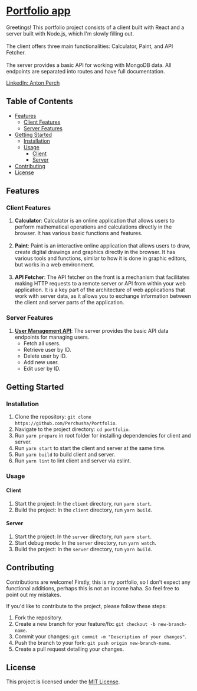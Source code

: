 # [Portfolio app](https://perchusha.github.io/Portfolio/)

Greetings! This portfolio project consists of a client built with React and a server built with Node.js, which I'm slowly filling out.
<br><br>
The client offers three main functionalities: Calculator, Paint, and API Fetcher.
<br><br>
The server provides a basic API for working with MongoDB data. All endpoints are separated into routes and have full documentation.

[LinkedIn: Anton Perch](https://www.linkedin.com/in/anton-perch-768578113/)

## Table of Contents

- [Features](#features)
    - [Client Features](#client-features)
    - [Server Features](#server-features)
- [Getting Started](#getting-started)
    - [Installation](#installation)
    - [Usage](#usage)
      - [Client](#client)
      - [Server](#server)
- [Contributing](#contributing)
- [License](#license)

## Features

### Client Features

1. **Calculator**: Calculator is an online application that allows users to perform mathematical operations and calculations directly in the browser. It has various basic functions and features.
<br><br>
2. **Paint**: Paint is an interactive online application that allows users to draw, create digital drawings and graphics directly in the browser. It has various tools and functions, similar to how it is done in graphic editors, but works in a web environment.
<br><br>
3. **API Fetcher**: The API fetcher on the front is a mechanism that facilitates making HTTP requests to a remote server or API from within your web application. It is a key part of the architecture of web applications that work with server data, as it allows you to exchange information between the client and server parts of the application.

### Server Features

1. [**User Management API**](./server/API.md): The server provides the basic API data endpoints for managing users. 
    - Fetch all users.
    - Retrieve user by ID.
    - Delete user by ID.
    - Add new user.
    - Edit user by ID.

## Getting Started

### Installation

1. Clone the repository: `git clone https://github.com/Perchusha/Portfolio`.
2. Navigate to the project directory: `cd portfolio`.
3. Run `yarn prepare` in root folder for installing dependencies for client and server.
4. Run `yarn start` to start the client and server at the same time.
5. Run `yarn build` to build client and server.
6. Run `yarn lint` to lint client and server via eslint.

### Usage

#### Client

1. Start the project: In the `client` directory, run `yarn start`.
2. Build the project: In the `client` directory, run `yarn build`.

#### Server

1. Start the project: In the `server` directory, run `yarn start`.
2. Start debug mode: In the `server` directory, run `yarn watch`.
3. Build the project: In the `server` directory, run `yarn build`.

## Contributing

Contributions are welcome! Firstly, this is my portfolio, so I don’t expect any functional additions, perhaps this is not an income haha. So feel free to point out my mistakes.

If you'd like to contribute to the project, please follow these steps:

1. Fork the repository.
2. Create a new branch for your feature/fix: `git checkout -b new-branch-name`.
3. Commit your changes: `git commit -m "Description of your changes"`.
4. Push the branch to your fork: `git push origin new-branch-name`.
5. Create a pull request detailing your changes.

## License

This project is licensed under the [MIT License](license.txt).
